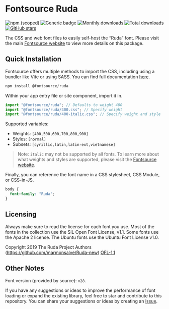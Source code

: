 # Fontsource Ruda

[![npm (scoped)](https://img.shields.io/npm/v/@fontsource/ruda?color=brightgreen)](https://www.npmjs.com/package/@fontsource/ruda) [![Generic badge](https://img.shields.io/badge/fontsource-passing-brightgreen)](https://github.com/fontsource/fontsource) [![Monthly downloads](https://badgen.net/npm/dm/@fontsource/ruda)](https://github.com/fontsource/fontsource) [![Total downloads](https://badgen.net/npm/dt/@fontsource/ruda)](https://github.com/fontsource/fontsource) [![GitHub stars](https://img.shields.io/github/stars/fontsource/fontsource.svg?style=social&label=Star)](https://github.com/fontsource/fontsource/stargazers)

The CSS and web font files to easily self-host the “Ruda” font. Please visit the main [Fontsource website](https://fontsource.org/fonts/ruda) to view more details on this package.

## Quick Installation

Fontsource offers multiple methods to import the CSS, including using a bundler like Vite or using SASS. You can find full documentation [here](https://fontsource.org/docs/getting-started/introduction).

```javascript
npm install @fontsource/ruda
```

Within your app entry file or site component, import it in.

```javascript
import "@fontsource/ruda"; // Defaults to weight 400
import "@fontsource/ruda/400.css"; // Specify weight
import "@fontsource/ruda/400-italic.css"; // Specify weight and style
```

Supported variables:
- Weights: `[400,500,600,700,800,900]`
- Styles: `[normal]`
- Subsets: `[cyrillic,latin,latin-ext,vietnamese]`

> Note: `italic` may not be supported by all fonts. To learn more about what weights and styles are supported, please visit the [Fontsource website](https://fontsource.org/fonts/ruda).

Finally, you can reference the font name in a CSS stylesheet, CSS Module, or CSS-in-JS.

```css
body {
  font-family: "Ruda";
}
```

## Licensing
Always make sure to read the license for each font you use. Most of the fonts in the collection use the SIL Open Font License, v1.1. Some fonts use the Apache 2 license. The Ubuntu fonts use the Ubuntu Font License v1.0.

Copyright 2019 The Ruda Project Authors (https://github.com/marmonsalve/Ruda-new)
[OFL-1.1](https://openfontlicense.org)

## Other Notes
Font version (provided by source): `v28`.

If you have any suggestions or ideas to improve the performance of font loading or expand the existing library, feel free to star and contribute to this repository. You can share your suggestions or ideas by creating an [issue](https://github.com/fontsource/fontsource/issues).